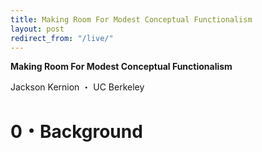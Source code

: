 ```yaml
---
title: Making Room For Modest Conceptual Functionalism
layout: post
redirect_from: "/live/"
---
```


**Making Room For Modest Conceptual Functionalism**

Jackson Kernion ・ UC Berkeley

# 0・Background
